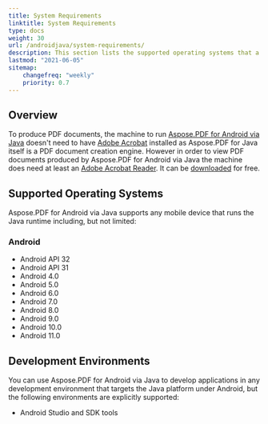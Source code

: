 ```yaml
---
title: System Requirements
linktitle: System Requirements
type: docs
weight: 30
url: /androidjava/system-requirements/
description: This section lists the supported operating systems that a developer needs to successfully work with Aspose.PDF for Android via Java.
lastmod: "2021-06-05"
sitemap:
    changefreq: "weekly"
    priority: 0.7
---
```


## Overview

To produce PDF documents, the machine to run [Aspose.PDF for Android via Java](https://products.aspose.com/pdf/android-java/) doesn't need to have [Adobe Acrobat](https://www.adobe.com/acrobat/acrobat-pro.html) installed as Aspose.PDF for Java itself is a PDF document creation engine. However in order to view PDF documents produced by Aspose.PDF for Android via Java the machine does need at least an [Adobe Acrobat Reader](http://www.adobe.com/products/acrobat/readermain.html). It can be [downloaded](https://www.adobe.com/acrobat/pdf-reader.html) for free.

## Supported Operating Systems

Aspose.PDF for Android via Java supports any mobile device that runs the Java runtime including, but not limited:

### Android

- Android API 32
- Android API 31
- Android 4.0
- Android 5.0
- Android 6.0
- Android 7.0
- Android 8.0
- Android 9.0
- Android 10.0
- Android 11.0


## Development Environments

You can use Aspose.PDF for Android via Java to develop applications in any development environment that targets the Java platform under Android, but the following environments are explicitly supported:

- Android Studio and SDK tools


